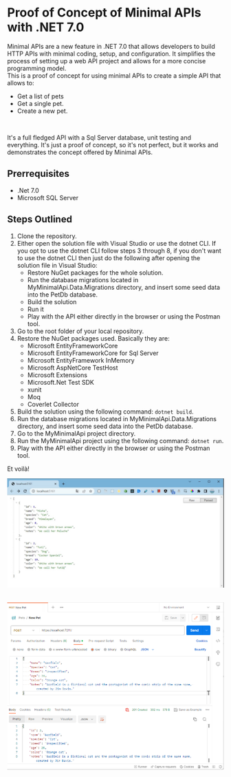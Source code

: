<h1>Proof of Concept of Minimal APIs with .NET 7.0</h1>
<p>Minimal APIs are a new feature in .NET 7.0 that allows developers to build HTTP APIs with minimal coding, setup, and configuration. It simplifies the process of setting up a web API project and allows for a more concise programming model. <br/>
This is a proof of concept for using minimal APIs to create a simple API that allows to:</p>

- Get a list of pets
- Get a single pet.
- Create a new pet.

<br/>

<p>It's a full fledged API with a Sql Server database, unit testing and everything. It's just a proof of concept, so it's not perfect, but it works and demonstrates the concept offered by Minimal APIs.</p>

<h2>Prerrequisites</h2>

- .Net 7.0
- Microsoft SQL Server

<h2>Steps Outlined</h2>

1. Clone the repository.
2. Either open the solution file with Visual Studio or use the dotnet CLI. If you opt to use the dotnet CLI follow steps 3 through 8, if you don't want to use the dotnet CLI then just do the following after opening the solution file in Visual Studio:
   - Restore NuGet packages for the whole solution.
   - Run the database migrations located in MyMinimalApi.Data.Migrations directory, and insert some seed data into the PetDb database.
   - Build the solution
   - Run it
   - Play with the API either directly in the browser or using the Postman tool.
3. Go to the root folder of your local repository.
4. Restore the NuGet packages used. Basically they are:
   - Microsoft EntityFrameworkCore
   - Microsoft EntityFrameworkCore for Sql Server
   - Microsoft EntityFramework InMemory
   - Microsoft AspNetCore TestHost
   - Microsoft Extensions
   - Microsoft.Net Test SDK
   - xunit
   - Moq
   - Coverlet Collector
5. Build the solution using the following command: `dotnet build`.
6. Run the database migrations located in MyMinimalApi.Data.Migrations directory, and insert some seed data into the PetDb database.
7. Go to the MyMinimalApi project directory.
8. Run the MyMinimalApi project using the following command: `dotnet run`.
9. Play with the API either directly in the browser or using the Postman tool.

Et voilà!
<br/>

![Minimal API in the browser](./assets/minimal-apis-poc-browser.png "Minimal API in the browser")
<br/>
<br/>

![Minimal API in Postman](./assets/minimal-apis-poc-postman.png "Minimal API in Postman")
